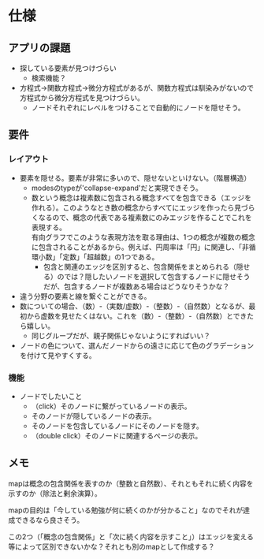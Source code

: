 # 仕様

## アプリの課題

- 探している要素が見つけづらい
  - 検索機能？
- 方程式→関数方程式→微分方程式があるが、関数方程式は馴染みがないので方程式から微分方程式を見つけづらい。
  - ノードそれぞれにレベルをつけることで自動的にノードを隠せそう。

## 要件

### レイアウト

- 要素を隠せる。要素が非常に多いので、隠せないといけない。（階層構造）
  - modesのtypeが'collapse-expand'だと実現できそう。
  - 数という概念は複素数に包含される概念すべてを包含できる（エッジを作れる）。このようなとき数の概念からすべてにエッジを作ったら見づらくなるので、概念の代表である複素数にのみエッジを作ることでこれを表現する。  
  有向グラフでこのような表現方法を取る理由は、1つの概念が複数の概念に包含されることがあるから。例えば、円周率は「円」に関連し、「非循環小数」「定数」「超越数」の1つである。
    - 包含と関連のエッジを区別すると、包含関係をまとめられる（隠せる）のでは？隠したいノードを選択して包含するノードに隠せそうだが、包含するノードが複数ある場合はどうなりそうかな？
- 違う分野の要素と線を繋ぐことができる。
- 数についての場合、（数）-（実数/虚数）-（整数）-（自然数）となるが、最初から虚数を見せたくはない。これを（数）-（整数）-（自然数）とできたら嬉しい。
  - 同じグループだが、親子関係じゃないようにすればいい？
- ノードの色について、選んだノードからの遠さに応じて色のグラデーションを付けて見やすくする。

### 機能

- ノードでしたいこと
  - （click）そのノードに繋がっているノードの表示。
  - そのノードが隠しているノードの表示。
  - そのノードを包含しているノードにそのノードを隠す。
  - （double click）そのノードに関連するページの表示。

## メモ

mapは概念の包含関係を表すのか（整数と自然数）、それともそれに続く内容を示すのか（除法と剰余演算）。  

mapの目的は「今している勉強が何に続くのかが分かること」なのでそれが達成できるなら良さそう。  

この2つ（「概念の包含関係」と「次に続く内容を示すこと」）はエッジを変える等によって区別できないかな？それとも別のmapとして作成する？  
